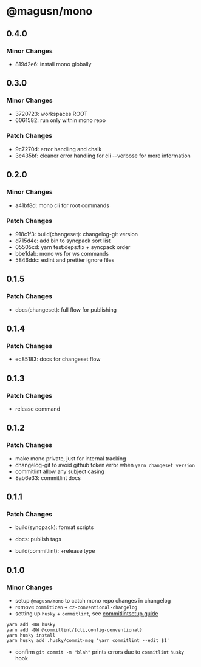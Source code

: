 # @magusn/mono

## 0.4.0

### Minor Changes

- 819d2e6: install mono globally

## 0.3.0

### Minor Changes

- 3720723: workspaces ROOT
- 6061582: run only within mono repo

### Patch Changes

- 9c7270d: error handling and chalk
- 3c435bf: cleaner error handling for cli --verbose for more information

## 0.2.0

### Minor Changes

- a41bf8d: mono cli for root commands

### Patch Changes

- 918c1f3: build(changeset): changelog-git version
- d715d4e: add bin to syncpack sort list
- 05505cd: yarn test:deps:fix + syncpack order
- bbe1dab: mono ws for ws commands
- 5846ddc: eslint and prettier ignore files

## 0.1.5

### Patch Changes

- docs(changeset): full flow for publishing

## 0.1.4

### Patch Changes

- ec85183: docs for changeset flow

## 0.1.3

### Patch Changes

- release command

## 0.1.2

### Patch Changes

- make mono private, just for internal tracking
- changelog-git to avoid github token error when `yarn changeset version`
- commitlint allow any subject casing
- 8ab6e33: commitlint docs

## 0.1.1

### Patch Changes

- build(syncpack): format scripts

* docs: publish tags

- build(commitlint): +release type

## 0.1.0

### Minor Changes

- setup `@magusn/mono` to catch mono repo changes in changelog
- remove `commitizen` + `cz-conventional-changelog`
- setting up `husky` + `commitlint`, see [commitlintsetup guide](https://commitlint.js.org/#/guides-local-setup)

```
yarn add -DW husky
yarn add -DW @commitlint/{cli,config-conventional}
yarn husky install
yarn husky add .husky/commit-msg 'yarn commitlint --edit $1'
```

- confirm `git commit -m "blah"` prints errors due to `commitlint` `husky` hook
